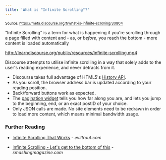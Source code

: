 ```yaml
---
title: 'What is "Infinite Scrolling"?'
---
```


<small class="doc-source">Source: https://meta.discourse.org/t/what-is-infinite-scrolling/30804</small>

"Infinite Scrolling" is a term for what is happening if you're scrolling through a page filled with content and - as, or *before*, you reach the bottom - more content is loaded automatically

http://learndiscourse.org/public/resources/infinite-scrolling.mp4

Discourse attempts to utilise infinite scrolling in a way that solely adds to the user's reading experience, and never detracts from it.

- Discourse takes full advantage of HTML5's [History API][1].
- As you scroll, the browser address bar is updated according to your reading position.
- Back/forward buttons work as expected.
- The [pagination widget](#) tells you how far along you are, and lets you jump to the beginning, end, or an exact postID of your choice.
- Only JSON calls are made. No site elements need to be redrawn in order to load more content, which means minimal bandwidth usage.

### Further Reading

- [Infinite Scrolling That Works](http://eviltrout.com/2013/02/16/infinite-scrolling-that-works.html) - *eviltrout.com*
- [Infinite Scrolling - Let's get to the bottom of this](http://www.smashingmagazine.com/2013/05/03/infinite-scrolling-lets-get-to-the-bottom-of-this/) - *smashingmagazine.com*


  [1]: https://developer.mozilla.org/en-US/docs/Web/Guide/API/DOM/Manipulating_the_browser_history
